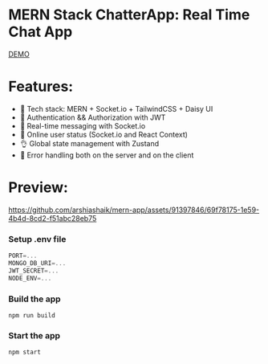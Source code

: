 # MERN Stack ChatterApp: Real Time Chat App

[DEMO](https://mern-app-kt0y.onrender.com)

# Features:

-   🌟 Tech stack: MERN + Socket.io + TailwindCSS + Daisy UI
-   🎃 Authentication && Authorization with JWT
-   👾 Real-time messaging with Socket.io
-   🚀 Online user status (Socket.io and React Context)
-   👌 Global state management with Zustand
-   🐞 Error handling both on the server and on the client

# Preview:

https://github.com/arshiashaik/mern-app/assets/91397846/69f78175-1e59-4b4d-8cd2-f51abc28eb75

### Setup .env file

```js
PORT=...
MONGO_DB_URI=...
JWT_SECRET=...
NODE_ENV=...
```

### Build the app

```shell
npm run build
```

### Start the app

```shell
npm start
```
